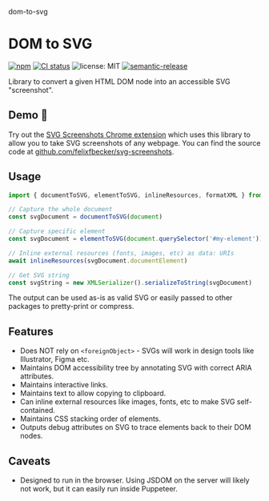 dom-to-svg

# DOM to SVG

[![npm](https://img.shields.io/npm/v/dom-to-svg)](https://www.npmjs.com/package/dom-to-svg)
[![CI status](https://github.com/felixfbecker/dom-to-svg/workflows/test/badge.svg?branch=main)](https://github.com/felixfbecker/dom-to-svg/actions)
![license: MIT](https://img.shields.io/npm/l/dom-to-svg)
[![semantic-release](https://img.shields.io/badge/%20%20%F0%9F%93%A6%F0%9F%9A%80-semantic--release-e10079.svg)](https://github.com/semantic-release/semantic-release)

Library to convert a given HTML DOM node into an accessible SVG "screenshot".

## Demo 📸

Try out the [SVG Screenshots Chrome extension](https://chrome.google.com/webstore/detail/svg-screenshot/nfakpcpmhhilkdpphcjgnokknpbpdllg) which uses this library to allow you to take SVG screenshots of any webpage.
You can find the source code at [github.com/felixfbecker/svg-screenshots](https://github.com/felixfbecker/svg-screenshots).

## Usage

```js
import { documentToSVG, elementToSVG, inlineResources, formatXML } from 'dom-to-svg'

// Capture the whole document
const svgDocument = documentToSVG(document)

// Capture specific element
const svgDocument = elementToSVG(document.querySelector('#my-element'))

// Inline external resources (fonts, images, etc) as data: URIs
await inlineResources(svgDocument.documentElement)

// Get SVG string
const svgString = new XMLSerializer().serializeToString(svgDocument)
```

The output can be used as-is as valid SVG or easily passed to other packages to pretty-print or compress.

## Features

- Does NOT rely on `<foreignObject>` - SVGs will work in design tools like Illustrator, Figma etc.
- Maintains DOM accessibility tree by annotating SVG with correct ARIA attributes.
- Maintains interactive links.
- Maintains text to allow copying to clipboard.
- Can inline external resources like images, fonts, etc to make SVG self-contained.
- Maintains CSS stacking order of elements.
- Outputs debug attributes on SVG to trace elements back to their DOM nodes.

## Caveats

- Designed to run in the browser. Using JSDOM on the server will likely not work, but it can easily run inside Puppeteer.
